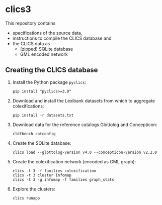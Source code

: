 # clics3

This repository contains 
- specifications of the source data,
- instructions to compile the CLICS database and
- the CLICS data as
  - (zipped) SQLite database
  - GML encoded network


## Creating the CLICS database

1. Install the Python package `pyclics`:
   ```shell script
   pip install "pyclics>=3.0"
   ```
2. Download and install the Lexibank datasets from which to aggregate colexifications:
   ```shell script
   pip install -r datasets.txt
   ```
3. Download data for the reference catalogs Glottolog and Concepticon:
   ```shell script
   cldfbench catconfig
   ```
4. Create the SQLite database:
   ```shell script
   clics load --glottolog-version v4.0 --concepticon-version v2.2.0
   ```
5. Create the colexification network (encoded as GML graph):
   ```shell script
   clics -t 3 -f families colexification
   clics -t 3 cluster infomap
   clics -t 3 -g infomap -f families graph_stats
   ```
6. Explore the clusters:
   ```shell script
   clics runapp
   ```
